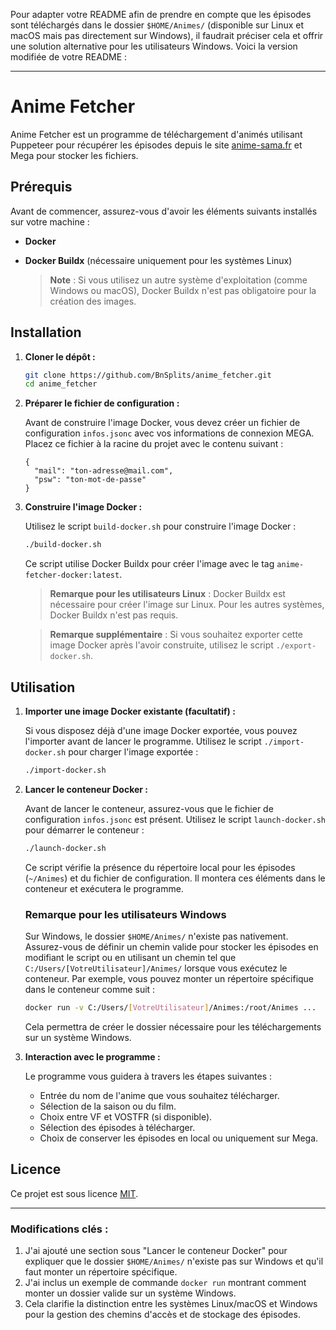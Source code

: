 Pour adapter votre README afin de prendre en compte que les épisodes sont téléchargés dans le dossier `$HOME/Animes/` (disponible sur Linux et macOS mais pas directement sur Windows), il faudrait préciser cela et offrir une solution alternative pour les utilisateurs Windows. Voici la version modifiée de votre README :

---

# Anime Fetcher

Anime Fetcher est un programme de téléchargement d'animés utilisant Puppeteer pour récupérer les épisodes depuis le site [anime-sama.fr](https://anime-sama.fr) et Mega pour stocker les fichiers.

## Prérequis

Avant de commencer, assurez-vous d'avoir les éléments suivants installés sur votre machine :

- **Docker**
- **Docker Buildx** (nécessaire uniquement pour les systèmes Linux)

   > **Note** : Si vous utilisez un autre système d'exploitation (comme Windows ou macOS), Docker Buildx n'est pas obligatoire pour la création des images.

## Installation

1. **Cloner le dépôt :**

   ```bash
   git clone https://github.com/BnSplits/anime_fetcher.git
   cd anime_fetcher
   ```

2. **Préparer le fichier de configuration :**

   Avant de construire l'image Docker, vous devez créer un fichier de configuration `infos.jsonc` avec vos informations de connexion MEGA. Placez ce fichier à la racine du projet avec le contenu suivant :

   ```jsonc
   {
     "mail": "ton-adresse@mail.com",
     "psw": "ton-mot-de-passe"
   }
   ```

3. **Construire l'image Docker :**

   Utilisez le script `build-docker.sh` pour construire l'image Docker :

   ```bash
   ./build-docker.sh
   ```

   Ce script utilise Docker Buildx pour créer l'image avec le tag `anime-fetcher-docker:latest`. 

   > **Remarque pour les utilisateurs Linux** : Docker Buildx est nécessaire pour créer l'image sur Linux. Pour les autres systèmes, Docker Buildx n'est pas requis.

   > **Remarque supplémentaire** : Si vous souhaitez exporter cette image Docker après l'avoir construite, utilisez le script `./export-docker.sh`.

## Utilisation

1. **Importer une image Docker existante (facultatif) :**

   Si vous disposez déjà d'une image Docker exportée, vous pouvez l'importer avant de lancer le programme. Utilisez le script `./import-docker.sh` pour charger l'image exportée :

   ```bash
   ./import-docker.sh
   ```

2. **Lancer le conteneur Docker :**

   Avant de lancer le conteneur, assurez-vous que le fichier de configuration `infos.jsonc` est présent. Utilisez le script `launch-docker.sh` pour démarrer le conteneur :

   ```bash
   ./launch-docker.sh
   ```

   Ce script vérifie la présence du répertoire local pour les épisodes (`~/Animes`) et du fichier de configuration. Il montera ces éléments dans le conteneur et exécutera le programme.

   ### Remarque pour les utilisateurs Windows

   Sur Windows, le dossier `$HOME/Animes/` n'existe pas nativement. Assurez-vous de définir un chemin valide pour stocker les épisodes en modifiant le script ou en utilisant un chemin tel que `C:/Users/[VotreUtilisateur]/Animes/` lorsque vous exécutez le conteneur. Par exemple, vous pouvez monter un répertoire spécifique dans le conteneur comme suit :

   ```bash
   docker run -v C:/Users/[VotreUtilisateur]/Animes:/root/Animes ...
   ```

   Cela permettra de créer le dossier nécessaire pour les téléchargements sur un système Windows.

3. **Interaction avec le programme :**

   Le programme vous guidera à travers les étapes suivantes :

   - Entrée du nom de l'anime que vous souhaitez télécharger.
   - Sélection de la saison ou du film.
   - Choix entre VF et VOSTFR (si disponible).
   - Sélection des épisodes à télécharger.
   - Choix de conserver les épisodes en local ou uniquement sur Mega.

## Licence

Ce projet est sous licence [MIT](https://opensource.org/licenses/MIT).

---

### Modifications clés :
1. J'ai ajouté une section sous "Lancer le conteneur Docker" pour expliquer que le dossier `$HOME/Animes/` n'existe pas sur Windows et qu'il faut monter un répertoire spécifique.
2. J'ai inclus un exemple de commande `docker run` montrant comment monter un dossier valide sur un système Windows.
3. Cela clarifie la distinction entre les systèmes Linux/macOS et Windows pour la gestion des chemins d'accès et de stockage des épisodes.

